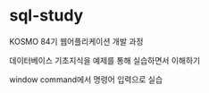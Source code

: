 # sql-study

KOSMO 84기 웹어플리케이션 개발 과정

데이터베이스 기초지식을 예제를 통해 실습하면서 이해하기

window command에서 명령어 입력으로 실습


